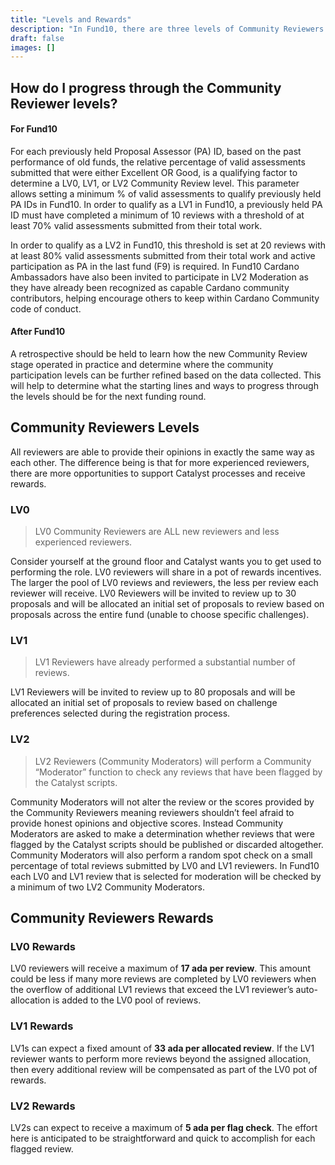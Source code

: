 ```yaml
---
title: "Levels and Rewards"
description: "In Fund10, there are three levels of Community Reviewers: LV0, LV1, and LV2."
draft: false
images: []
---
```


## How do I progress through the Community Reviewer levels?

#### For Fund10

For each previously held Proposal Assessor (PA) ID, based on the past performance of old funds, the relative percentage of valid assessments submitted that were either Excellent OR Good, is a qualifying factor to determine a LV0, LV1, or LV2 Community Review level.
This parameter allows setting a minimum % of valid assessments to qualify previously held PA IDs in Fund10. In order to qualify as a LV1 in Fund10, a previously held PA ID must have completed a minimum of 10 reviews with a threshold of at least 70% valid assessments submitted from their total work.

In order to qualify as a LV2 in Fund10, this threshold is set at 20 reviews with at least 80% valid assessments submitted from their total work and active participation as PA in the last fund (F9) is required. In Fund10 Cardano Ambassadors have also been invited to participate in LV2 Moderation as they have already been recognized as capable Cardano community contributors, helping encourage others to keep within Cardano Community code of conduct.

#### After Fund10

A retrospective should be held to learn how the new Community Review stage operated in practice and determine where the community participation levels can be further refined based on the data collected. This will help to determine what the starting lines and ways to progress through the levels should be for the next funding round.

## Community Reviewers Levels

All reviewers are able to provide their opinions in exactly the same way as each other. The difference being is that for more experienced reviewers, there are more opportunities to support Catalyst processes and receive rewards.

### LV0

>LV0 Community Reviewers are ALL new reviewers and less experienced reviewers.

Consider yourself at the ground floor and Catalyst wants you to get used to performing the role. LV0 reviewers will share in a pot of rewards incentives. The larger the pool of LV0 reviews and reviewers, the less per review each reviewer will receive. LV0 Reviewers will be invited to review up to 30 proposals and will be allocated an initial set of proposals to review based on proposals across the entire fund (unable to choose specific challenges).

### LV1

>LV1 Reviewers have already performed a substantial number of reviews.

LV1 Reviewers will be invited to review up to 80 proposals and will be allocated an initial set of proposals to review based on challenge preferences selected during the registration process.

### LV2

>LV2 Reviewers (Community Moderators) will perform a Community “Moderator” function to check any reviews that have been flagged by the Catalyst scripts.

Community Moderators will not alter the review or the scores provided by the Community Reviewers meaning reviewers shouldn’t feel afraid to provide honest opinions and objective scores. Instead Community Moderators are asked to make a determination whether reviews that were flagged by the Catalyst scripts should be published or discarded altogether.  Community Moderators will also perform a random spot check on a small percentage of total reviews submitted by LV0 and LV1 reviewers.  In Fund10 each LV0 and LV1 review that is selected for moderation will be checked by a minimum of two LV2 Community Moderators.


## Community Reviewers Rewards

### LV0 Rewards

LV0 reviewers will receive a maximum of **17 ada per review**. This amount could be less if many more reviews are completed by LV0 reviewers when the overflow of additional LV1 reviews that exceed the LV1 reviewer’s auto-allocation is added to the LV0 pool of reviews.

### LV1 Rewards

LV1s can expect a fixed amount of **33 ada per allocated review**. If the LV1 reviewer wants to perform more reviews beyond the assigned allocation, then every additional review will be compensated as part of the LV0 pot of rewards.

### LV2 Rewards

LV2s can expect to receive a maximum of **5 ada per flag check**.  The effort here is anticipated to be straightforward and quick to accomplish for each flagged review.